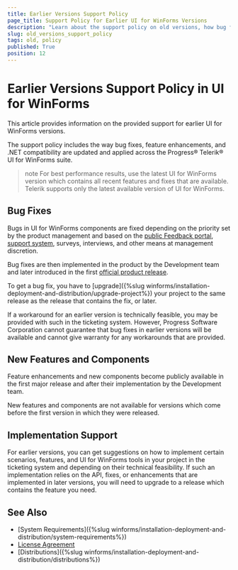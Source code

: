 ```yaml
---
title: Earlier Versions Support Policy
page_title: Support Policy for Earlier UI for WinForms Versions
description: "Learn about the support policy on old versions, how bug fixes and feature requests are implemented, and how you can get them."
slug: old_versions_support_policy
tags: old, policy
published: True
position: 12
---
```


# Earlier Versions Support Policy in UI for WinForms

This article provides information on the provided support for earlier UI for WinForms versions.

The support policy includes the way bug fixes, feature enhancements, and .NET compatibility are updated and applied across the Progress&reg; Telerik&reg; UI for WinForms suite.

>note For best performance results, use the latest UI for WinForms version which contains all recent features and fixes that are available. Telerik supports only the latest available version of UI for WinForms.

## Bug Fixes

Bugs in UI for WinForms components are fixed depending on the priority set by the product management and based on the [public Feedback portal](https://feedback.telerik.com/winforms), [support system](https://www.telerik.com/account/support-tickets), surveys, interviews, and other means at management discretion.

Bug fixes are then implemented in the product by the Development team and later introduced in the first [official product release](https://www.telerik.com/support/whats-new/winforms/release-history).

To get a bug fix, you have to [upgrade]({%slug winforms/installation-deployment-and-distribution/upgrade-project%}) your project to the same release as the release that contains the fix, or later.

If a workaround for an earlier version is technically feasible, you may be provided with such in the ticketing system. However, Progress Software Corporation cannot guarantee that bug fixes in earlier versions will be available and cannot give warranty for any workarounds that are provided.

## New Features and Components

Feature enhancements and new components become publicly available in the first major release and after their implementation by the Development team.

New features and components are not available for versions which come before the first version in which they were released.

## Implementation Support

For earlier versions, you can get suggestions on how to implement certain scenarios, features, and UI for WinForms tools in your project in the ticketing system and depending on their technical feasibility. If such an implementation relies on the API, fixes, or enhancements that are implemented in later versions, you will need to upgrade to a release which contains the feature you need.

## See Also

* [System Requirements]({%slug winforms/installation-deployment-and-distribution/system-requirements%})
* [License Agreement](https://www.telerik.com/purchase/license-agreement/winforms-dlw-s)
* [Distributions]({%slug winforms/installation-deployment-and-distribution/distributions%})